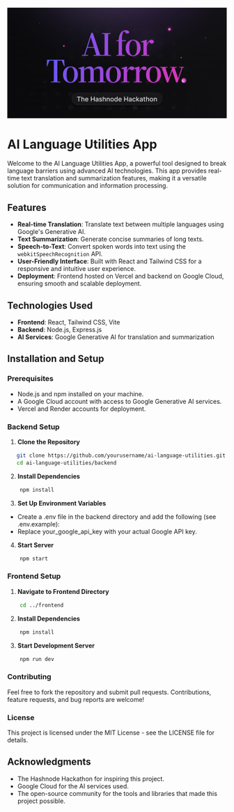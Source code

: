 ![Challenge Banner](h1.jpg)

# AI Language Utilities App

Welcome to the AI Language Utilities App, a powerful tool designed to break language barriers using advanced AI technologies. This app provides real-time text translation and summarization features, making it a versatile solution for communication and information processing.

## Features

- **Real-time Translation**: Translate text between multiple languages using Google's Generative AI.
- **Text Summarization**: Generate concise summaries of long texts.
- **Speech-to-Text**: Convert spoken words into text using the `webkitSpeechRecognition` API.
- **User-Friendly Interface**: Built with React and Tailwind CSS for a responsive and intuitive user experience.
- **Deployment**: Frontend hosted on Vercel and backend on Google Cloud, ensuring smooth and scalable deployment.

## Technologies Used

- **Frontend**: React, Tailwind CSS, Vite
- **Backend**: Node.js, Express.js
- **AI Services**: Google Generative AI for translation and summarization

## Installation and Setup

### Prerequisites

- Node.js and npm installed on your machine.
- A Google Cloud account with access to Google Generative AI services.
- Vercel and Render accounts for deployment.

### Backend Setup

1. **Clone the Repository**

```bash
   git clone https://github.com/yourusername/ai-language-utilities.git
   cd ai-language-utilities/backend
```

2. **Install Dependencies**
```bash
    npm install
```

3. **Set Up Environment Variables**
 - Create a .env file in the backend directory and add the following (see .env.example):
 - Replace your_google_api_key with your actual Google API key.

4. **Start Server**
```bash
    npm start
```

### Frontend Setup

1. **Navigate to Frontend Directory**
```bash
    cd ../frontend
```

2. **Install Dependencies**
```bash
    npm install
```

3. **Start Development Server**
```bash
    npm run dev
```

### Contributing
Feel free to fork the repository and submit pull requests. Contributions, feature requests, and bug reports are welcome!

### License
This project is licensed under the MIT License - see the LICENSE file for details.

## Acknowledgments
- The Hashnode Hackathon for inspiring this project.
- Google Cloud for the AI services used.
- The open-source community for the tools and libraries that made this project possible.
